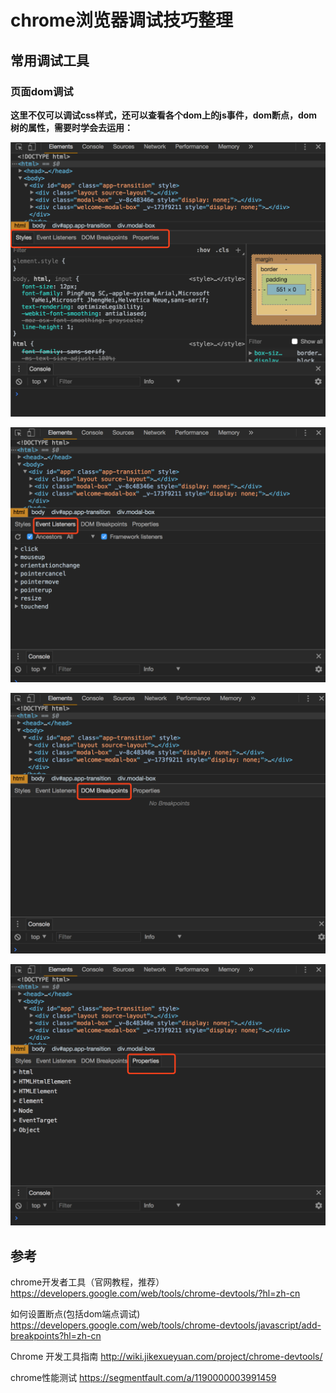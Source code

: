 # chrome浏览器调试技巧整理

## 常用调试工具

### 页面dom调试

**这里不仅可以调试css样式，还可以查看各个dom上的js事件，dom断点，dom树的属性，需要时学会去运用：**

![](/assets/img1.png)

![](/assets/imgdafafasfasfase2.png)

![](/assets/imgdascegijojif3.png)

![](/assets/imgoviojieeijofeijokfs4.png)


## 参考
chrome开发者工具（官网教程，推荐）
https://developers.google.com/web/tools/chrome-devtools/?hl=zh-cn

如何设置断点(包括dom端点调试)
https://developers.google.com/web/tools/chrome-devtools/javascript/add-breakpoints?hl=zh-cn

Chrome 开发工具指南
http://wiki.jikexueyuan.com/project/chrome-devtools/

chrome性能测试
https://segmentfault.com/a/1190000003991459
